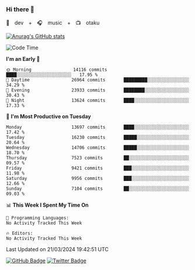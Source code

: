 ### Hi there 👋

🚀　dev　+　🎧　music　+　📺　otaku


[![Anurag's GitHub stats](https://github-readme-stats.vercel.app/api?username=koheitasaka&count_private=true&show_icons=true&theme=monokai)](https://github.com/koheitasaka/github-readme-stats)

<!--START_SECTION:waka-->
![Code Time](http://img.shields.io/badge/Code%20Time-1%2C161%20hrs%2023%20mins-blue)

**I'm an Early 🐤** 

```text
🌞 Morning                14116 commits       ████░░░░░░░░░░░░░░░░░░░░░   17.95 % 
🌆 Daytime                26964 commits       █████████░░░░░░░░░░░░░░░░   34.29 % 
🌃 Evening                23933 commits       ████████░░░░░░░░░░░░░░░░░   30.43 % 
🌙 Night                  13624 commits       ████░░░░░░░░░░░░░░░░░░░░░   17.33 % 
```
📅 **I'm Most Productive on Tuesday** 

```text
Monday                   13697 commits       ████░░░░░░░░░░░░░░░░░░░░░   17.42 % 
Tuesday                  16230 commits       █████░░░░░░░░░░░░░░░░░░░░   20.64 % 
Wednesday                14706 commits       █████░░░░░░░░░░░░░░░░░░░░   18.70 % 
Thursday                 7523 commits        ██░░░░░░░░░░░░░░░░░░░░░░░   09.57 % 
Friday                   9421 commits        ███░░░░░░░░░░░░░░░░░░░░░░   11.98 % 
Saturday                 9956 commits        ███░░░░░░░░░░░░░░░░░░░░░░   12.66 % 
Sunday                   7104 commits        ██░░░░░░░░░░░░░░░░░░░░░░░   09.03 % 
```


📊 **This Week I Spent My Time On** 

```text
💬 Programming Languages: 
No Activity Tracked This Week

🔥 Editors: 
No Activity Tracked This Week
```


 Last Updated on 21/03/2024 19:42:51 UTC
<!--END_SECTION:waka-->

[![GitHub Badge](https://img.shields.io/badge/GitHub-100000?style=for-the-badge&logo=github&logoColor=white)](https://github.com/koheitasaka)
[![Twitter Badge](https://img.shields.io/badge/Twitter-1DA1F2?style=for-the-badge&logo=twitter&logoColor=white)](https://twitter.com/sleep_asleep_)
